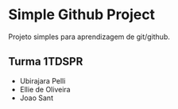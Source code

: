 # Simple Github Project

Projeto simples para aprendizagem de git/github.

## Turma 1TDSPR

+ Ubirajara Pelli
+ Ellie de Oliveira
+ Joao Sant